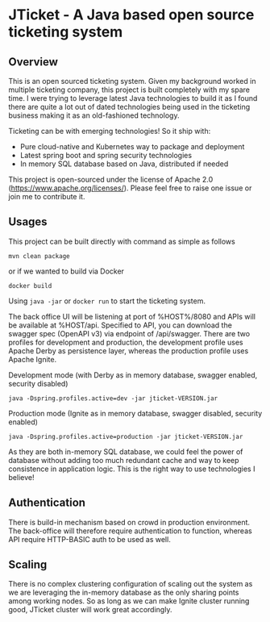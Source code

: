 # JTicket - A Java based open source ticketing system

## Overview
This is an open sourced ticketing system. 
Given my background worked in multiple ticketing company, this project is built completely with my spare time. 
I were trying to leverage latest Java technologies to build it as I found there are quite a lot 
out of dated technologies being used in the ticketing business making it as an old-fashioned technology. 

Ticketing can be with emerging technologies! So it ship with:
* Pure cloud-native and Kubernetes way to package and deployment
* Latest spring boot and spring security technologies 
* In memory SQL database based on Java, distributed if needed 

This project is open-sourced under the license of Apache 2.0 (https://www.apache.org/licenses/). 
Please feel free to raise one issue or join me to contribute it. 

## Usages
This project can be built directly with command as simple as follows
```
mvn clean package
```
or if we wanted to build via Docker
```
docker build
```
Using `java -jar` or `docker run` to start the ticketing system.

The back office UI will be listening at port of %HOST%/8080 and APIs will be available at %HOST/api. 
Specified to API, you can download the swagger spec (OpenAPI v3) via endpoint of /api/swagger.
There are two profiles for development and production, the development profile uses Apache Derby as persistence layer,
whereas the production profile uses Apache Ignite.

Development mode (with Derby as in memory database, swagger enabled, security disabled)
```
java -Dspring.profiles.active=dev -jar jticket-VERSION.jar
```
Production mode (Ignite as in memory database, swagger disabled, security enabled)
```
java -Dspring.profiles.active=production -jar jticket-VERSION.jar
```
As they are both in-memory SQL database, we could feel the power 
of database without adding too much redundant cache and way to keep consistence in application logic. This is the right 
way to use technologies I believe! 

## Authentication
There is build-in mechanism based on crowd in production environment. 
The back-office will therefore require authentication to function, whereas API require HTTP-BASIC auth to be used as well.

## Scaling
There is no complex clustering configuration of scaling out the system as we are leveraging the in-memory database as 
the only sharing points among working nodes. So as long as we can make Ignite cluster running good, JTicket cluster will 
work great accordingly. 